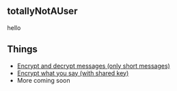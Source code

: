 ## totallyNotAUser

hello

## Things

* [Encrypt and decrypt messages (only short messages)](https://totallynotauser.github.io/message-crypt/)
* [Encrypt what you say (with shared key)](https://totallynotauser.github.io/talk-crypt/)
* More coming soon
